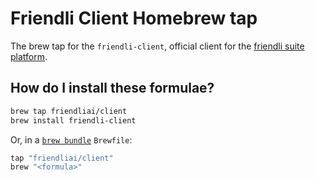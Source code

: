 # Friendli Client Homebrew tap

The brew tap for the `friendli-client`, official client for the [friendli suite platform](https://suite.friendli.ai).

## How do I install these formulae?

```bash
brew tap friendliai/client
brew install friendli-client
```

Or, in a [`brew bundle`](https://github.com/Homebrew/homebrew-bundle) `Brewfile`:

```ruby
tap "friendliai/client"
brew "<formula>"
```
